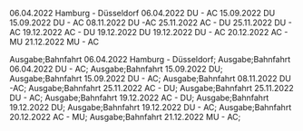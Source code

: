 06.04.2022 Hamburg - Düsseldorf
06.04.2022 DU - AC
15.09.2022 DU
15.09.2022 DU - AC
08.11.2022 DU -AC
25.11.2022 AC - DU
25.11.2022 DU - AC
19.12.2022 AC - DU
19.12.2022 DU
19.12.2022 DU - AC
20.12.2022 AC - MU
21.12.2022 MU - AC


Ausgabe;Bahnfahrt 06.04.2022 Hamburg - Düsseldorf;
Ausgabe;Bahnfahrt 06.04.2022 DU - AC;
Ausgabe;Bahnfahrt 15.09.2022 DU;
Ausgabe;Bahnfahrt 15.09.2022 DU - AC;
Ausgabe;Bahnfahrt 08.11.2022 DU -AC;
Ausgabe;Bahnfahrt 25.11.2022 AC - DU;
Ausgabe;Bahnfahrt 25.11.2022 DU - AC;
Ausgabe;Bahnfahrt 19.12.2022 AC - DU;
Ausgabe;Bahnfahrt 19.12.2022 DU;
Ausgabe;Bahnfahrt 19.12.2022 DU - AC;
Ausgabe;Bahnfahrt 20.12.2022 AC - MU;
Ausgabe;Bahnfahrt 21.12.2022 MU - AC;
